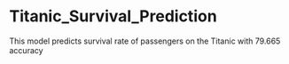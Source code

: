 # Titanic_Survival_Prediction
This model predicts survival rate of passengers on the Titanic with 79.665 accuracy
